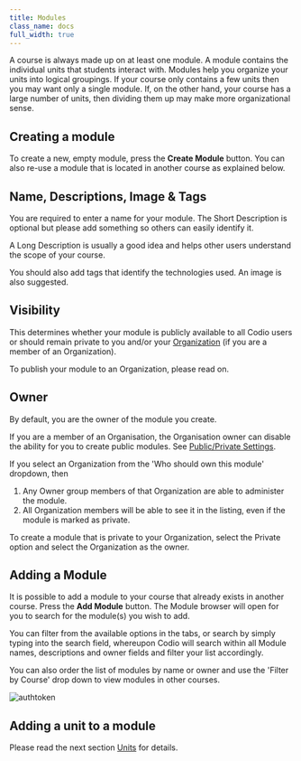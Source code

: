 ```yaml
---
title: Modules
class_name: docs
full_width: true
---
```


A course is always made up on at least one module. A module contains the individual units that students interact with. Modules help you organize your units into logical groupings. If your course only contains a few units then you may want only a single module. If, on the other hand, your course has a large number of units, then dividing them up may make more organizational sense.

## Creating a module
To create a new, empty module, press the **Create Module** button. You can also re-use a module that is located in another course as explained below.

## Name, Descriptions, Image & Tags
You are required to enter a name for your module. The Short Description is optional but please add something so others can easily identify it.

A Long Description is usually a good idea and helps other users understand the scope of your course.

You should also add tags that identify the technologies used. An image is also suggested.

## Visibility
This determines whether your module is publicly available to all Codio users or should remain private to you and/or your [Organization](/docs/dashboard/create/adminrole) (if you are a member of an Organization). 

To publish your module to an Organization, please read on.

## Owner
By default, you are the owner of the module you create.

If you are a member of an Organisation, the Organisation owner can disable the ability for you to create public modules. See [Public/Private Settings](/docs/dashboard/create/public_private).

If you select an Organization from the 'Who should own this module' dropdown, then 

1. Any Owner group members of that Organization are able to administer the module.
2. All Organization members will be able to see it in the listing, even if the module is marked as private. 

To create a module that is private to your Organization, select the Private option and select the Organization as the owner.

## Adding a Module
It is possible to add a module to your course that already exists in another course. Press the **Add Module** button. 
The Module browser will open for you to search for the module(s) you wish to add. 

You can filter from the available options in the tabs, or search by simply typing into the search field, whereupon Codio will search within all Module names, descriptions and owner fields and filter your list accordingly.

You can also order the list of modules by name or owner and use the 'Filter by Course' drop down to view modules in other courses.

<img alt="authtoken" src="/img/docs/module_browser.png" class="simple"/>

## Adding a unit to a module
Please read the next section [Units](/docs/content/publish/unit-add) for details.


